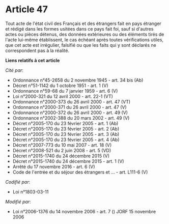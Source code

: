 # Article 47

Tout acte de l'état civil des Français et des étrangers fait en pays étranger et rédigé dans les formes usitées dans ce pays
fait foi, sauf si d'autres actes ou pièces détenus, des données extérieures ou des éléments tirés de l'acte lui-même
établissent, le cas échéant après toutes vérifications utiles, que cet acte est irrégulier, falsifié ou que les faits qui y
sont déclarés ne correspondent pas à la réalité.

**Liens relatifs à cet article**

_Cité par_:

  - Ordonnance n°45-2658 du 2 novembre 1945 - art. 34 bis (Ab)
  - Décret n°51-1142 du 1 octobre 1951 - art. 1 (V)
  - Ordonnance n°59-68 du 7 janvier 1959 - art. 6 (V)
  - Loi n°2000-321 du 12 avril 2000 - art. 22-1 (VT)
  - Ordonnance n°2000-373 du 26 avril 2000 - art. 47 (VT)
  - Ordonnance n°2000-371 du 26 avril 2000 - art. 47 (V)
  - Ordonnance n°2000-372 du 26 avril 2000 - art. 49 (V)
  - Ordonnance n°2002-388 du 20 mars 2002 - art. 49 (V)
  - Décret n°2005-170 du 23 février 2005 - art. 1 (Ab)
  - Décret n°2005-170 du 23 février 2005 - art. 2 (Ab)
  - Décret n°2005-170 du 23 février 2005 - art. 3 (Ab)
  - Décret n°2005-170 du 23 février 2005 - art. 4 (Ab)
  - Décret n°2007-773 du 10 mai 2007 - art. 18 (V)
  - Décret n°2008-521 du 2 juin 2008 - art. 5 (VD)
  - Décret n°2015-1740 du 24 décembre 2015 (V)
  - Décret n°2015-1740 du 24 décembre 2015 - art. 1 (V)
  - Arrêté du 17 novembre 2016 - art. 6 (V)
  - Code de l'entrée et du séjour des étrangers et ... - art. L111-6 (V)

_Codifié par_:

  - Loi n°1803-03-11

_Modifié par_:

  - Loi n°2006-1376 du 14 novembre 2006 - art. 7 () JORF 15 novembre 2006
